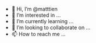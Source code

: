 - 👋 Hi, I’m @matttien
- 👀 I’m interested in ...
- 🌱 I’m currently learning ...
- 💞️ I’m looking to collaborate on ...
- 📫 How to reach me ...

<!---
matttien/matttien is a ✨ special ✨ repository because its `README.md` (this file) appears on your GitHub profile.
You can click the Preview link to take a look at your changes.
--->
